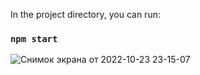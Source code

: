 In the project directory, you can run:

### `npm start`

![Снимок экрана от 2022-10-23 23-15-07](https://user-images.githubusercontent.com/54284123/197416125-117c2557-f699-4e12-b1be-34b30a39d428.png)
